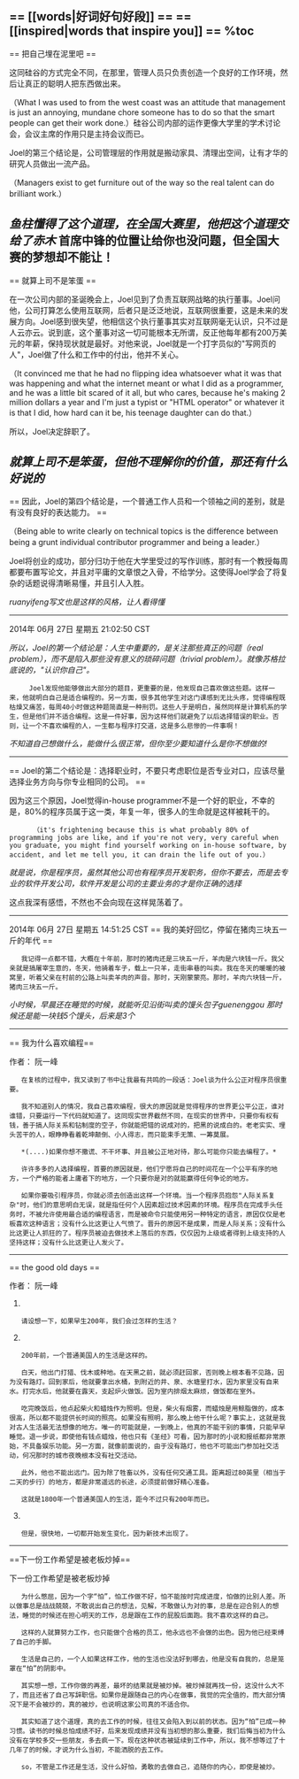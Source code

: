  == [[words|好词好句好段]] ==
 == [[inspired|words that inspire you]] ==
%toc
--------
== 把自己埋在泥里吧 ==

这同硅谷的方式完全不同，在那里，管理人员只负责创造一个良好的工作环境，然后让真正的聪明人把东西做出来。

（What I was used to from the west coast was an attitude that management is just an annoying, mundane chore someone has to do so that the smart people can get their work done.）硅谷公司内部的运作更像大学里的学术讨论会，会议主席的作用只是主持会议而已。

Joel的第三个结论是，公司管理层的作用就是搬动家具、清理出空间，让有才华的研究人员做出一流产品。

（Managers exist to get furniture out of the way so the real talent can do brilliant work.）

*鱼柱懂得了这个道理，在全国大赛里，他把这个道理交给了赤木*
         首席中锋的位置让给你也没问题，但全国大赛的梦想却不能让！
------------
== 就算上司不是笨蛋 ==

在一次公司内部的圣诞晚会上，Joel见到了负责互联网战略的执行董事。Joel问他，公司打算怎么使用互联网，后者只是泛泛地说，互联网很重要，这是未来的发展方向。Joel感到很失望，他相信这个执行董事其实对互联网毫无认识，只不过是人云亦云。说到底，这个董事对这一切可能根本无所谓，反正他每年都有200万美元的年薪，保持现状就是最好。对他来说，Joel就是一个打字员似的"写网页的人"，Joel做了什么和工作中的付出，他并不关心。

（It convinced me that he had no flipping idea whatsoever what it was that was happening and what the internet meant or what I did as a programmer, and he was a little bit scared of it all, but who cares, because he's making 2 million dollars a year and I'm just a typist or "HTML operator" or whatever it is that I did, how hard can it be, his teenage daughter can do that.）

所以，Joel决定辞职了。


*就算上司不是笨蛋，但他不理解你的价值，那还有什么好说的*
---------
== 因此，Joel的第四个结论是，一个普通工作人员和一个领袖之间的差别，就是有没有良好的表达能力。 ==

（Being able to write clearly on technical topics is the difference between being a grunt individual contributor programmer and being a leader.）

Joel将创业的成功，部分归功于他在大学里受过的写作训练，那时有一个教授每周都要布置写论文，并且对平庸的文章恨之入骨，不给学分。这使得Joel学会了将复杂的话题说得清晰易懂，并且引人入胜。

*ruanyifeng写文也是这样的风格，让人看得懂*

--------
2014年 06月 27日 星期五 21:02:50 CST

*所以，Joel的第一个结论是：人生中重要的，是关注那些真正的问题（real problem），而不是陷入那些没有意义的琐碎问题（trivial problem）。就像苏格拉底说的，"认识你自己"。*



         Joel发现他能够做出大部分的题目，更重要的是，他发现自己喜欢做这些题。这样一来，他就明白自己是适合编程的。另一方面，很多其他学生对这门课感到无比头疼，觉得编程既枯燥又痛苦，每周40小时做这种题简直是一种刑罚。这些人于是明白，虽然同样是计算机系的学生，但是他们并不适合编程。这是一件好事，因为这样他们就避免了以后选择错误的职业。否则，让一个不喜欢编程的人，一生都与程序打交道，这是多么悲惨的一件事啊！

_不知道自己想做什么，能做什么很正常，但你至少要知道什么是你不想做的!_




----------------
== Joel的第二个结论是：选择职业时，不要只考虑职位是否专业对口，应该尽量选择业务方向与你专业相同的公司。 ==

因为这三个原因，Joel觉得in-house programmer不是一个好的职业，不幸的是，80%的程序员属于这一类，年复一年，很多人的生命就是这样被耗干的。

          （it's frightening because this is what probably 80% of programming jobs are like, and if you're not very, very careful when you graduate, you might find yourself working on in-house software, by accident, and let me tell you, it can drain the life out of you.）

*就是说，你是程序员，虽然其他公司也有程序员开发职务，但你不要去，而是去专业的软件开发公司，软件开发是公司的主要业务的才是你正确的选择*


这点我深有感悟，不然也不会向现在这样晃荡着了。

--------
2014年 06月 27日 星期五 14:51:25 CST
== 我的美好回忆，停留在猪肉三块五一斤的年代 ==

       我记得一点都不错，大概在十年前，那时的猪肉还是三块五一斤，羊肉是六块钱一斤。我父亲就是搞屠宰生意的，冬天，他骑着车子，载上一只羊，走街串巷的叫卖。我在冬天的暖暖的被窝里，听着父亲在村前的公路上叫卖羊肉的声音。那时，天刚蒙蒙亮。那时，羊肉六块钱一斤，猪肉三块五一斤。

*小时候，早晨还在睡觉的时候，就能听见沿街叫卖的馒头包子guenenggou 那时候还是能一块钱5个馒头，后来是3个*


-------------

== 我为什么喜欢编程==

作者： 阮一峰

       在复核的过程中，我又读到了书中让我最有共鸣的一段话：Joel谈为什么公正对程序员很重要。

       我不知道别人的情况，我自己喜欢编程，很大的原因就是觉得程序的世界更公平公正，谁对谁错，只要运行一下代码就知道了。这同现实世界截然不同，在现实的世界中，只要你有权有钱，善于搞人际关系和钻制度的空子，你就能把错的说成对的，把黑的说成白的。老老实实、埋头苦干的人，眼睁睁看着乾坤颠倒、小人得志，而只能束手无策、一筹莫展。

       *(....)如果你想不撒谎、不干坏事、并且被公正地对待，那么可能你只能去编程了。*

       许许多多的人选择编程，首要的原因就是，他们宁愿将自己的时间花在一个公平有序的地方，一个严格的能者上庸者下的地方，一个只要你是对的就能赢得任何争论的地方。

       如果你要吸引程序员，你就必须去创造出这样一个环境。当一个程序员抱怨"人际关系复杂"时，他们的意思明白无误，就是指任何个人因素超过技术因素的环境。程序员在完成手头任务时，不被允许使用最合适的编程语言，而是被命令只能使用另一种特定的语言，原因仅仅是老板喜欢这种语言；没有什么比这更让人气愤了。晋升的原因不是成果，而是人际关系；没有什么比这更让人抓狂的了。程序员被迫去做技术上落后的东西，仅仅因为上级或者得到上级支持的人坚持这样；没有什么比这更让人发火了。

-----------

== the good old days ==

作者： 阮一峰

1.

       请设想一下，如果早生200年，我们会过怎样的生活？

2.

       200年前，一个普通美国人的生活是这样的。

       白天，他出门打猎、伐木或种地。在天黑之前，就必须赶回家，否则晚上根本看不见路，因为没有路灯。回到家后，他就要拿出水桶，到附近的井、泉、水塘里打水，因为家里没有自来水。打完水后，他就要在露天，支起炉火做饭。因为室内排烟太麻烦，做饭都在室外。

       吃完晚饭后，他点起柴火和蜡烛作为照明。但是，柴火有烟雾，而蜡烛是用鲸脂做的，成本很高，所以都不能提供长时间的照亮。如果没有照明，那么晚上他干什么呢？事实上，这就是我对古人生活最无法想像的地方。唯一的可能就是，一到晚上，他真的不能干别的事情，只能早早睡觉。退一步说，即使他有钱点蜡烛，他也只有《圣经》可看，因为那时的小说和报纸都非常原始，不具备娱乐功能。另一方面，就像前面说的，由于没有路灯，他也不可能出门参加社交活动，何况那时的城市夜晚根本没有社交活动。

       此外，他也不能出远门。因为除了牲畜以外，没有任何交通工具。距离超过80英里（相当于二天的步行）的地方，都是非常遥远的长途，必须提前做好精心准备。

       这就是1800年一个普通美国人的生活，距今不过只有200年而已。

3.

       但是，很快地，一切都开始发生变化，因为新技术出现了。

------------


==下一份工作希望是被老板炒掉==

下一份工作希望是被老板炒掉

       为什么憋屈，因为一个字“怕”，怕工作做不好，怕不能按时完成进度，怕做的比别人差。所以做事总是战战兢兢，不敢说出自己的想法，见解，不敢做认为对的事，总是在迎合别人的想法，睡觉的时候还在担心明天的工作，总是跟在工作的屁股后面跑。我不喜欢这样的自己。

       这样的人就算努力工作，也只能做个合格的员工，他永远也不会做的出色。因为他已经束缚了自己的手脚。

       生活是自己的，一个人如果这样工作，他的生活也没法好到哪去，他是没有自我的，总是笼罩在“怕”的阴影中。

       其实想一想，工作你做的再差，最坏的结果就是被炒掉。被炒掉就再找一份，这没什么大不了，而且还省了自己写辞职信。如果你是跟随自己的内心在做事，我觉的完全值的，而大部分情况下是不会被炒的，真的被炒，也说明这家公司真的不适合你。

       其实知道了这个道理，真的去工作的时候，往往又会陷入到以前的状态。因为“怕”已成一种习惯。读书的时候总怕成绩不好，后来发现成绩并没有当初想的那么重要，我们后悔当初为什么没有在学校多交一些朋友，多去疯一下。现在这种状态被延续到工作中，所以，我不想等过了十几年了的时候，才说为什么当初，不能洒脱的去工作。

       so，不管是工作还是生活，没什么好怕，勇敢的去做自己，追随你的内心，即使是被炒。
